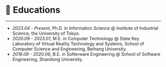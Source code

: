 
# 📖 Educations
-----
- *2023.04 - Present*, Ph.D. in Information Science @ Institute of Industrial Science, the University of Tokyo. 
- *2020.09 - 2023.01*, M.E. in Computer Technology @ State Key Laboratory of Virtual Reality Technology and Systems, School of Computer Science and Engineering, Beihang University.
- *2016.09 - 2020.06*, B.E. in Softerware Engineering @ School of Software Engineering, Shandong University. 